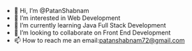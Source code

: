 - 👋 Hi, I’m @PatanShabnam
- 👀 I’m interested in Web Development
- 🌱 I’m currently learning Java Full Stack Development
- 💞️ I’m looking to collaborate on Front End Development
- 📫 How to reach me an email:patanshabnam72@gmail.com

<!---
PatanShabnam/PatanShabnam is a ✨ special ✨ repository because its `README.md` (this file) appears on your GitHub profile.
You can click the Preview link to take a look at your changes.
--->
